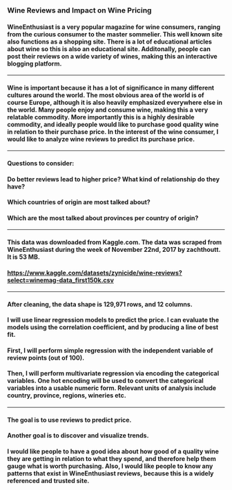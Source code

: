 ### Wine Reviews and Impact on Wine Pricing
#### WineEnthusiast is a very popular magazine for wine consumers, ranging from the curious consumer to the master sommelier. This well known site also functions as a shopping site. There is a lot of educational articles about wine so this is also an educational site. Additonally, people can post their reviews on a wide variety of wines, making this an interactive blogging platform. 
************************************************************************************************
#### Wine is important because it has a lot of significance in many different cultures around the world. The most obvious area of the world is of course Europe, although it is also heavily emphasized everywhere else in the world. Many people enjoy and consume wine, making this a very relatable commodity. More importantly this is a highly desirable commodity, and ideally people would like to purchase good quality wine in relation to their purchase price. In the interest of the wine consumer, I would like to analyze wine reviews to predict its purchase price.
************************************************************************************************
#### Questions to consider:
#### Do better reviews lead to higher price? What kind of relationship do they have?
#### Which countries of origin are most talked about?
#### Which are the most talked about provinces per country of origin?
************************************************************************************************
#### This data was downloaded from Kaggle.com. The data was scraped from WineEnthusiast during the week of November 22nd, 2017 by zachthoutt. It is 53 MB. 
#### https://www.kaggle.com/datasets/zynicide/wine-reviews?select=winemag-data_first150k.csv
************************************************************************************************
#### After cleaning, the data shape is 129,971 rows, and 12 columns. 
#### I will use linear regression models to predict the price. I can evaluate the models using the correlation coefficient, and by producing a line of best fit.
#### First, I will perform simple regression with the independent variable of review points (out of 100). 
#### Then, I will perform multivariate regression via encoding the categorical variables. One hot encoding will be used to convert the categorical variables into a usable numeric form. Relevant units of analysis include country, province, regions, wineries etc.
************************************************************************************************
#### The goal is to use reviews to predict price.
#### Another goal is to discover and visualize trends. 
#### I would like people to have a good idea about how good of a quality wine they are getting in relation to what they spend, and therefore help them gauge what is worth purchasing. Also, I would like people to know any patterns that exist in WineEnthusiast reviews, because this is a widely referenced and trusted site. 
